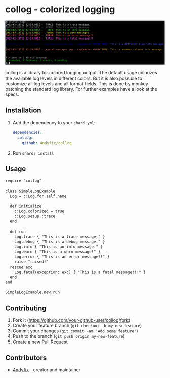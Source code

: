
# collog - colorized logging

![](collog.png)

collog is a library for colored logging output.
The default usage colorizes the available log levels in different colors.
But it is also possible to customize all log levels and all format fields.
This is done by monkey-patching the standard log library. 
For further examples have a look at the specs.

## Installation

1. Add the dependency to your `shard.yml`:

   ```yaml
   dependencies:
     collog:
       github: 4ndyfix/collog
   ```

2. Run `shards install`

## Usage

```crystal
require "collog"

class SimpleLogExample
  Log = ::Log.for self.name

  def initialize
    ::Log.colorized = true
    ::Log.setup :trace
  end

  def run
    Log.trace { "This is a trace message." }
    Log.debug { "This is a debug message." }
    Log.info { "This is an info message." }
    Log.warn { "This is a warn message!" }
    Log.error { "This is an error message!!" }
    raise "raised!"
  rescue exc
    Log.fatal(exception: exc) { "This is a fatal message!!!" }
  end
end

SimpleLogExample.new.run
```

## Contributing

1. Fork it (<https://github.com/your-github-user/collog/fork>)
2. Create your feature branch (`git checkout -b my-new-feature`)
3. Commit your changes (`git commit -am 'Add some feature'`)
4. Push to the branch (`git push origin my-new-feature`)
5. Create a new Pull Request

## Contributors

- [4ndyfix](https://github.com/4ndyfix) - creator and maintainer
